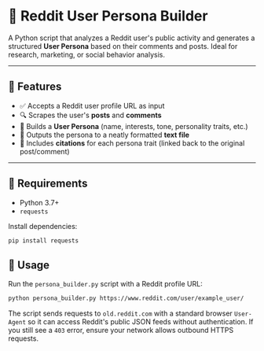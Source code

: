 # 🧠 Reddit User Persona Builder

A Python script that analyzes a Reddit user's public activity and generates a structured **User Persona** based on their comments and posts. Ideal for research, marketing, or social behavior analysis.

---

## 📌 Features

- ✅ Accepts a Reddit user profile URL as input
- 🔍 Scrapes the user's **posts** and **comments**
- 🧠 Builds a **User Persona** (name, interests, tone, personality traits, etc.)
- 📄 Outputs the persona to a neatly formatted **text file**
- 📝 Includes **citations** for each persona trait (linked back to the original post/comment)

---

## 🔧 Requirements

- Python 3.7+
- `requests`

Install dependencies:

```bash
pip install requests
```

## 🚀 Usage

Run the `persona_builder.py` script with a Reddit profile URL:

```bash
python persona_builder.py https://www.reddit.com/user/example_user/

```

The script sends requests to `old.reddit.com` with a standard browser
`User-Agent` so it can access Reddit's public JSON feeds without authentication.
If you still see a `403` error, ensure your network allows outbound HTTPS
requests.
